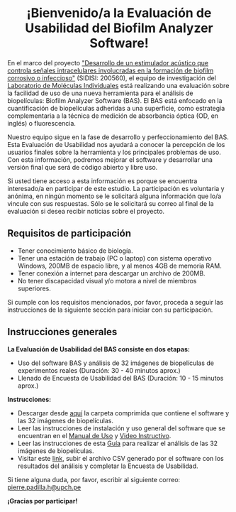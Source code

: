 <h1 align="center">¡Bienvenido/a la Evaluación de Usabilidad del Biofilm Analyzer Software!</h1> 

En el marco del proyecto ["Desarrollo de un estimulador acústico que controla señales intracelulares involucradas en la formación de biofilm corrosivo o infeccioso"](https://youtu.be/V6LBSABOc2g?t=169) (SIDISI: 200560), el equipo de investigación del [Laboratorio de Moléculas Individuales](https://investigacion.cayetano.edu.pe/catalogo/biotecnologia/lmi) está realizando una evaluación sobre la facilidad de uso de una nueva herramienta para el análisis de biopelículas: Biofilm Analyzer Software (BAS). El BAS está enfocado en la cuantificación de biopelículas adheridas a una superficie, como estrategia complementaria a la técnica de medición de absorbancia óptica (OD, en inglés) o fluorescencia.

Nuestro equipo sigue en la fase de desarrollo y perfeccionamiento del BAS. Esta Evaluación de Usabilidad nos ayudará a conocer la percepción de los usuarios finales sobre la herramienta y los principales problemas de uso. Con esta información, podremos mejorar el software y desarrollar una versión final que será de código abierto y libre uso.

Si usted tiene acceso a esta información es porque se encuentra interesado/a en participar de este estudio. La participación es voluntaria y anónima, en ningún momento se le solicitará alguna información que lo/a vincule con sus respuestas. Sólo se le solicitará su correo al final de la evaluación si desea recibir noticias sobre el proyecto.  

## Requisitos de participación
- Tener conocimiento básico de biología.
- Tener una estación de trabajo (PC o laptop) con sistema operativo Windows, 200MB de espacio libre, y al menos 4GB de memoria RAM.
- Tener conexión a internet para descargar un archivo de 200MB.
- No tener discapacidad visual y/o motora a nivel de miembros superiores.

Si cumple con los requisitos mencionados, por favor, proceda a seguir las instrucciones de la siguiente sección para iniciar con su participación.

## Instrucciones generales

**La Evaluación de Usabilidad del BAS consiste en dos etapas:**
- Uso del software BAS y análisis de 32 imágenes de biopelículas de experimentos reales (Duración: 30 - 40 minutos aprox.)
- Llenado de Encuesta de Usabilidad del BAS (Duración: 10 - 15 minutos aprox.)

**Instrucciones:**
- Descargar desde [aquí]() la carpeta comprimida que contiene el software y las 32 imágenes de biopelículas.
- Leer las instrucciones de instalación y uso general del software que se encuentran en el [Manual de Uso]() y [Video Instructivo]().
- Leer las instrucciones de esta [Guía]() para realizar el análisis de las 32 imágenes de biopelículas.
- Visitar este [link](), subir el archivo CSV generado por el software con los resultados del análisis y completar la Encuesta de Usabilidad.

Si tiene alguna duda, por favor, escribir al siguiente correo: pierre.padilla.h@upch.pe


**¡Gracias por participar!**

